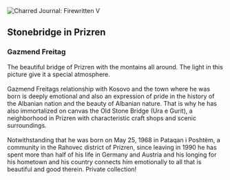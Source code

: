<div class="artwork-of-the-day">
  <div class="container">
    <div class="img-wrapper">
      <img
        src="https://uploads1.wikiart.org/00108/images/gazmend-freitag/ura-e-gurit-ne-prizren-2400.jpg!Large.jpg"
        alt="Charred Journal: Firewritten V" />
    </div>
    <div class="artwork-detail">
      <div class="artwork-origin"> 
        <h2 class="artwork-name">Stonebridge in Prizren</h2>
        <h3 class="artist">
          Gazmend Freitag
        </h3>
      </div>
      <p class="description">
        <span class="artwork-description-text ng-binding" ng-bind-html="viewModel.ArtworkOfTheDay.Description | unsafe">The beautiful bridge of Prizren with the montains all around. The light in this picture give it a special atmosphere. <br><br>Gazmend Freitags relationship with Kosovo and the town where he was born is deeply emotional and also an expression of pride in the history of the Albanian nation and the beauty of Albanian nature. That is why he has also immortalized on canvas the Old Stone Bridge (Ura e Gurit), a neighborhood in Prizren with characteristic craft shops and scenic surroundings. <br> <br>Notwithstanding that he was born on May 25, 1968 in Pataqan i Poshtëm, a community in the Rahovec district of Prizren, since leaving in 1990 he has spent more than half of his life in Germany and Austria and his longing for his hometown and his country connects him emotionally to all that is beautiful and good therein. Private collection!</span>
                        <div class="text-shadow-container" ng-show="showShadow" style=""></div>
      </p>
    </div>
  </div>

</div>
